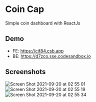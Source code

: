 # Coin Cap

Simple coin dashboard with ReactJs

## Demo
- FE: https://cif84.csb.app
- BE: https://d7zco.sse.codesandbox.io

## Screenshots

![Screen Shot 2021-09-20 at 02 55 01](https://user-images.githubusercontent.com/51314420/133941218-ac7e1cba-05af-464a-b277-46fe226b1fc4.png)
![Screen Shot 2021-09-20 at 02 55 19](https://user-images.githubusercontent.com/51314420/133941222-0f64cb16-a17b-4a68-a642-77bfa8b31905.png)
![Screen Shot 2021-09-20 at 02 55 34](https://user-images.githubusercontent.com/51314420/133941223-729fa72b-ff48-4d5f-bfe9-1a589ff9e62e.png)
